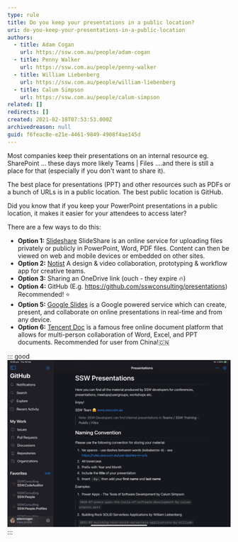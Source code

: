 ```yaml
---
type: rule
title: Do you keep your presentations in a public location?
uri: do-you-keep-your-presentations-in-a-public-location
authors:
  - title: Adam Cogan
    url: https://ssw.com.au/people/adam-cogan
  - title: Penny Walker
    url: https://ssw.com.au/people/penny-walker
  - title: William Liebenberg
    url: https://ssw.com.au/people/william-liebenberg
  - title: Calum Simpson
    url: https://ssw.com.au/people/calum-simpson
related: []
redirects: []
created: 2021-02-18T07:53:53.000Z
archivedreason: null
guid: f6feac8e-e21e-4461-9849-4908f4ae145d
---
```

Most companies keep their presentations on an internal resource eg. SharePoint ... these days more likely Teams | Files ....and there is still a place for that (especially if you don't want to share it).

The best place for presentations (PPT) and other resources such as PDFs or a bunch of URLs is in a public location. The best public location is GitHub.

Did you know that if you keep your PowerPoint presentations in a public location, it makes it easier for your attendees to access later?

<!--endintro-->

There are a few ways to do this:

* **Option 1:** [Slideshare](http://slideshare.net/)
  SlideShare is an online service for uploading files privately or publicly in PowerPoint, Word, PDF files. Content can then be viewed on web and mobile devices or embedded on other sites. 
* **Option 2:** [Notist](https://noti.st/)
  A design & video collaboration, prototyping & workflow app for creative teams.
* **Option 3:** Sharing an OneDrive link (ouch - they expire 🔥)
* **Option 4:** GitHub (E.g. https://github.com/sswconsulting/presentations) Recommended! ⭐️ 
* **Option 5:** [Google Slides](https://www.google.com/slides/about/) is a Google powered service which can create, present, and collaborate on online presentations in real-time and from any device.
* **Option 6:** [Tencent Doc](https://docs.qq.com/home/product#ppt) is a famous free online document platform that allows for multi-person collaboration of Word, Excel, and PPT documents. Recommended for user from China️!🇨🇳

::: good
![Figure: Good example - Storing your presentations on GitHub](/rules/do-you-keep-your-presentations-in-a-public-location/github-presentation.jpg)
:::
